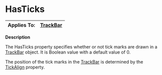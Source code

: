 




<h1 class="heading"><span class="name">HasTicks</span></h1>

| Applies To: | [TrackBar](./trackbar.md) |
| --- | ---  |


**Description**


The HasTicks property specifies whether or not tick marks are drawn in a [TrackBar](./trackbar.md) object. It is Boolean value with a default value of 0.


The position of the tick marks in the [TrackBar](./trackbar.md) is determined by the [TickAlign](TickAlign.htm) property.



